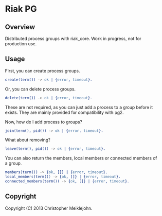 # Riak PG

## Overview

Distributed process groups with riak\_core.  Work in progress,
not for production use.

## Usage

First, you can create process groups.

```erlang
create(term()) -> ok | {error, timeout}.
```

Or, you can delete process groups.

```erlang
delete(term()) -> ok | {error, timeout}.
```

These are not required, as you can just add a process to a group before
it exists.  They are mainly provided for compatibility with pg2.

Now, how do I add process to groups?

```erlang
join(term(), pid()) -> ok | {error, timeout}.
```

What about removing?

```erlang
leave(term(), pid()) -> ok | {error, timeout}.
```

You can also return the members, local members or connected members of a
group.

```erlang
members(term()) -> {ok, []} | {error, timeout}.
local_members(term()) -> {ok, []} | {error, timeout}.
connected_members(term()) -> {ok, []} | {error, timeout}.
```

## Copyright

Copyright (C) 2013 Christopher Meiklejohn.
